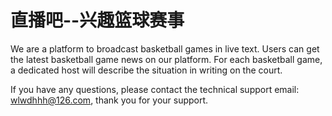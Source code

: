 # 直播吧--兴趣篮球赛事

We are a platform to broadcast basketball games in live text. Users can get the latest basketball game news on our platform. For each basketball game, a dedicated host will describe the situation in writing on the court.

If you have any questions, please contact the technical support email: wlwdhhh@126.com, thank you for your support.
